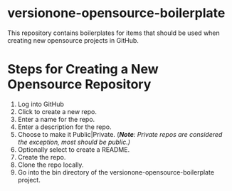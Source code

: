 versionone-opensource-boilerplate
=================================

This repository contains boilerplates for items that should be used when creating new opensource projects in GitHub.

# Steps for Creating a New Opensource Repository #

1. Log into GitHub
2. Click to create a new repo.
3. Enter a name for the repo.
4. Enter a description for the repo.
5. Choose to make it Public|Private. (***Note**: Private repos are considered the exception, most should be public.)*
6. Optionally select to create a README.
7. Create the repo.
8. Clone the repo locally.
9. Go into the bin directory of the versionone-opensource-boilerplate project.

